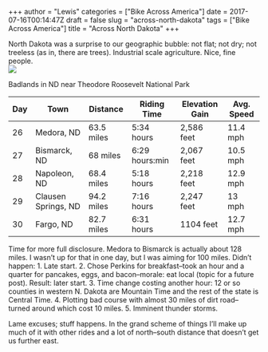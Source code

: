 +++
author = "Lewis"
categories = ["Bike Across America"]
date = 2017-07-16T00:14:47Z
draft = false
slug = "across-north-dakota"
tags = ["Bike Across America"]
title = "Across North Dakota"
+++


North Dakota was a surprise to our geographic bubble: not flat; not dry; not treeless (as in, there are trees). Industrial scale agriculture. Nice, fine people.  
[![](/images/2017/07/2017-06-26-13.59.37-768x576.jpg)](/images/2017/07/2017-06-26-13.59.37.jpg)
    
   Badlands in ND near Theodore Roosevelt National Park

<table><thead><tr><th>Day</th><th>Town</th><th>Distance</th><th>Riding Time</th><th>Elevation Gain</th><th>Avg. Speed</th></tr></thead><tbody><tr><td>26</td><td>Medora, ND</td><td>63.5 miles</td><td>5:34 hours</td><td>2,586 feet</td><td>11.4 mph</td></tr><tr><td>27</td><td>Bismarck, ND</td><td>68 miles</td><td>6:29 hours:min</td><td>2,067 feet</td><td>10.5 mph</td></tr><tr><td>28</td><td>Napoleon, ND</td><td>68.4 miles</td><td>5:18 hours</td><td>2,218 feet</td><td>12.9 mph</td></tr><tr><td>29</td><td>Clausen Springs, ND</td><td>94.2 miles</td><td>7:16 hours</td><td>2,247 feet</td><td>13 mph</td></tr><tr><td>30</td><td>Fargo, ND</td><td>82.7 miles</td><td>6:31 hours</td><td>1104 feet</td><td>12.7 mph</td></tr></tbody></table>Time for more full disclosure. Medora to Bismarck is actually about 128 miles. I wasn’t up for that in one day, but I was aiming for 100 miles. Didn’t happen: 1. Late start. 2. Chose Perkins for breakfast–took an hour and a quarter for pancakes, eggs, and bacon–morale: eat local (topic for a future post). Result: later start. 3. Time change costing another hour: 12 or so counties in western N. Dakota are Mountain Time and the rest of the state is Central Time. 4. Plotting bad course with almost 30 miles of dirt road–turned around which cost 10 miles. 5. Imminent thunder storms.

Lame excuses; stuff happens. In the grand scheme of things I’ll make up much of it with other rides and a lot of north–south distance that doesn’t get us further east.

